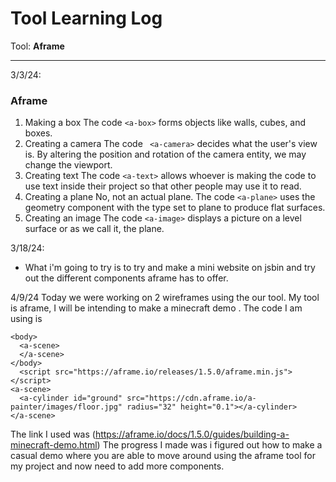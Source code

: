 # Tool Learning Log

Tool: **Aframe**

---

3/3/24:
### Aframe
1. Making a box
 The code  ```<a-box>``` forms objects like walls, cubes, and boxes.
 2. Creating a camera
 The code ``` <a-camera>``` decides what the user's view is. By altering the position and rotation of the camera entity, we may change the viewport.
3. Creating text
 The code ```<a-text>``` allows whoever is making the code to use text inside their project so that other people may use it to read.
4. Creating a plane
   No, not an actual plane. The code ```<a-plane>``` uses the geometry component with the type set to plane to produce flat surfaces.
5. Creating an image
   The code ```<a-image>``` displays a picture on a level surface or as we call it, the plane.

3/18/24:
* What i'm going to try is to try and make a mini website on jsbin and try out the different components aframe has to offer.

4/9/24
Today we were working on 2 wireframes using the our tool. My tool is aframe, I will be intending to make a minecraft demo . 
The code I am using is 

```<script src="https://aframe.io/releases/1.5.0/aframe.min.js"></script>
<body>
  <a-scene>
  </a-scene>
</body>
  <script src="https://aframe.io/releases/1.5.0/aframe.min.js"></script>
<a-scene>
  <a-cylinder id="ground" src="https://cdn.aframe.io/a-painter/images/floor.jpg" radius="32" height="0.1"></a-cylinder>
</a-scene>
```

The link I used was (https://aframe.io/docs/1.5.0/guides/building-a-minecraft-demo.html) The progress I made was i figured out how to make a casual demo where you are able to move around using the aframe tool for my project and now need to add more components. 

<!--
* Links you used today (websites, videos, etc)
* Things you tried, progress you made, etc
* Challenges, a-ha moments, etc
* Questions you still have
* What you're going to try next
-->
